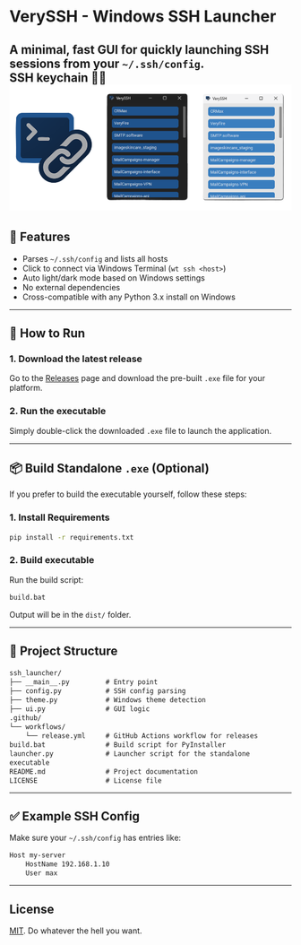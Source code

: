 # VerySSH - Windows SSH Launcher

A minimal, fast GUI for quickly launching SSH sessions from your `~/.ssh/config`.  
SSH keychain 🔑🔗  
![screenshots](assets/banner.png)
---

## 🔧 Features

- Parses `~/.ssh/config` and lists all hosts
- Click to connect via Windows Terminal (`wt ssh <host>`)
- Auto light/dark mode based on Windows settings
- No external dependencies
- Cross-compatible with any Python 3.x install on Windows

---

## 🚀 How to Run

### 1. Download the latest release

Go to the [Releases](https://github.com/your-repo/very-ssh/releases) page and download the pre-built `.exe` file for your platform.

### 2. Run the executable

Simply double-click the downloaded `.exe` file to launch the application.

---

## 📦 Build Standalone `.exe` (Optional)

If you prefer to build the executable yourself, follow these steps:

### 1. Install Requirements

```bash
pip install -r requirements.txt
```

### 2. Build executable

Run the build script:

```bash
build.bat
```

Output will be in the `dist/` folder.

---

## 📁 Project Structure

```
ssh_launcher/
├── __main__.py         # Entry point
├── config.py           # SSH config parsing
├── theme.py            # Windows theme detection
├── ui.py               # GUI logic
.github/
└── workflows/
    └── release.yml     # GitHub Actions workflow for releases
build.bat               # Build script for PyInstaller
launcher.py             # Launcher script for the standalone executable
README.md               # Project documentation
LICENSE                 # License file
```

---

## ✅ Example SSH Config

Make sure your `~/.ssh/config` has entries like:

```ssh
Host my-server
    HostName 192.168.1.10
    User max
```

---

## License

[MIT](./LICENSE). Do whatever the hell you want.
